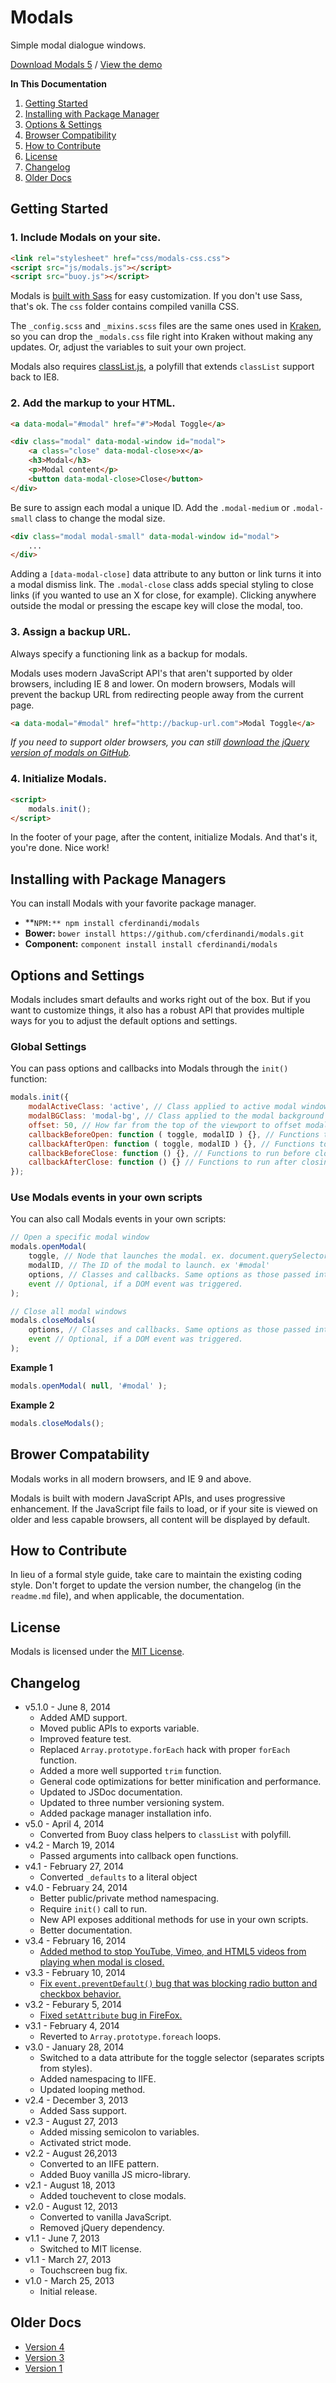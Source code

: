 # Modals
Simple modal dialogue windows.

[Download Modals 5](https://github.com/cferdinandi/modals/archive/master.zip) / [View the demo](http://cferdinandi.github.io/modals/)

**In This Documentation**

1. [Getting Started](#getting-started)
2. [Installing with Package Manager](#installing-with-package-managers)
3. [Options & Settings](#options-and-settings)
4. [Browser Compatibility](#browser-compatibility)
5. [How to Contribute](#how-to-contribute)
6. [License](#license)
7. [Changelog](#changelog)
8. [Older Docs](#older-docs)



## Getting Started

### 1. Include Modals on your site.

```html
<link rel="stylesheet" href="css/modals-css.css">
<script src="js/modals.js"></script>
<script src="buoy.js"></script>
```

Modals is [built with Sass](http://sass-lang.com/) for easy customization. If you don't use Sass, that's ok. The `css` folder contains compiled vanilla CSS.

The `_config.scss` and `_mixins.scss` files are the same ones used in [Kraken](http://cferdinandi.github.io/kraken/), so you can drop the `_modals.css` file right into Kraken without making any updates. Or, adjust the variables to suit your own project.

Modals also requires [classList.js](https://github.com/eligrey/classList.js), a polyfill that extends `classList` support back to IE8.

### 2. Add the markup to your HTML.

```html
<a data-modal="#modal" href="#">Modal Toggle</a>

<div class="modal" data-modal-window id="modal">
	<a class="close" data-modal-close>x</a>
	<h3>Modal</h3>
	<p>Modal content</p>
	<button data-modal-close>Close</button>
</div>
```

Be sure to assign each modal a unique ID. Add the `.modal-medium` or `.modal-small` class to change the modal size.

```html
<div class="modal modal-small" data-modal-window id="modal">
	...
</div>
```

Adding a `[data-modal-close]` data attribute to any button or link turns it into a modal dismiss link. The `.modal-close` class adds special styling to close links (if you wanted to use an X for close, for example). Clicking anywhere outside the modal or pressing the escape key will close the modal, too.

### 3. Assign a backup URL.

Always specify a functioning link as a backup for modals.

Modals uses modern JavaScript API's that aren't supported by older browsers, including IE 8 and lower. On modern browsers, Modals will prevent the backup URL from redirecting people away from the current page.

```html
<a data-modal="#modal" href="http://backup-url.com">Modal Toggle</a>
```

*If you need to support older browsers, you can still [download the jQuery version of modals on GitHub](https://github.com/cferdinandi/modals/tree/archive-v1).*

### 4. Initialize Modals.

```html
<script>
	modals.init();
</script>
```

In the footer of your page, after the content, initialize Modals. And that's it, you're done. Nice work!



## Installing with Package Managers

You can install Modals with your favorite package manager.

* **`NPM:** npm install cferdinandi/modals`
* **Bower:** `bower install https://github.com/cferdinandi/modals.git`
* **Component:** `component install install cferdinandi/modals`



## Options and Settings

Modals includes smart defaults and works right out of the box. But if you want to customize things, it also has a robust API that provides multiple ways for you to adjust the default options and settings.

### Global Settings

You can pass options and callbacks into Modals through the `init()` function:

```javascript
modals.init({
	modalActiveClass: 'active', // Class applied to active modal windows
	modalBGClass: 'modal-bg', // Class applied to the modal background overlay
	offset: 50, // How far from the top of the viewport to offset modal windows in pixels
	callbackBeforeOpen: function ( toggle, modalID ) {}, // Functions to run before opening a modal
	callbackAfterOpen: function ( toggle, modalID ) {}, // Functions to run after opening a modal
	callbackBeforeClose: function () {}, // Functions to run before closing a modal
	callbackAfterClose: function () {} // Functions to run after closing a modal
});
```

### Use Modals events in your own scripts

You can also call Modals events in your own scripts:

```javascript
// Open a specific modal window
modals.openModal(
	toggle, // Node that launches the modal. ex. document.querySelector('#toggle')
	modalID, // The ID of the modal to launch. ex '#modal'
	options, // Classes and callbacks. Same options as those passed into the init() function.
	event // Optional, if a DOM event was triggered.
);

// Close all modal windows
modals.closeModals(
	options, // Classes and callbacks. Same options as those passed into the init() function.
	event // Optional, if a DOM event was triggered.
);
```

**Example 1**

```javascript
modals.openModal( null, '#modal' );
```

**Example 2**

```javascript
modals.closeModals();
```



## Brower Compatability

Modals works in all modern browsers, and IE 9 and above.

Modals is built with modern JavaScript APIs, and uses progressive enhancement. If the JavaScript file fails to load, or if your site is viewed on older and less capable browsers, all content will be displayed by default.



## How to Contribute

In lieu of a formal style guide, take care to maintain the existing coding style. Don't forget to update the version number, the changelog (in the `readme.md` file), and when applicable, the documentation.



## License

Modals is licensed under the [MIT License](http://gomakethings.com/mit/).



## Changelog

* v5.1.0 - June 8, 2014
	* Added AMD support.
	* Moved public APIs to exports variable.
	* Improved feature test.
	* Replaced `Array.prototype.forEach` hack with proper `forEach` function.
	* Added a more well supported `trim` function.
	* General code optimizations for better minification and performance.
	* Updated to JSDoc documentation.
	* Updated to three number versioning system.
	* Added package manager installation info.
* v5.0 - April 4, 2014
	* Converted from Buoy class helpers to `classList` with polyfill.
* v4.2 - March 19, 2014
	* Passed arguments into callback open functions.
* v4.1 - February 27, 2014
	* Converted `_defaults` to a literal object
* v4.0 - February 24, 2014
	* Better public/private method namespacing.
	* Require `init()` call to run.
	* New API exposes additional methods for use in your own scripts.
	* Better documentation.
* v3.4 - February 16, 2014
	* [Added method to stop YouTube, Vimeo, and HTML5 videos from playing when modal is closed.](https://github.com/cferdinandi/modals/issues/5)
* v3.3 - February 10, 2014
	* [Fix `event.preventDefault()` bug that was blocking radio button and checkbox behavior.](https://github.com/cferdinandi/modals/issues/6)
* v3.2 - Feburary 5, 2014
	* [Fixed `setAttribute` bug in FireFox.](https://github.com/cferdinandi/kraken/issues/34)
* v3.1 - February 4, 2014
	* Reverted to `Array.prototype.foreach` loops.
* v3.0 - January 28, 2014
	* Switched to a data attribute for the toggle selector (separates scripts from styles).
	* Added namespacing to IIFE.
	* Updated looping method.
* v2.4 - December 3, 2013
	* Added Sass support.
* v2.3 - August 27, 2013
	* Added missing semicolon to variables.
	* Activated strict mode.
* v2.2 - August 26,2013
	* Converted to an IIFE pattern.
	* Added Buoy vanilla JS micro-library.
* v2.1 - August 18, 2013
	* Added touchevent to close modals.
* v2.0 - August 12, 2013
	* Converted to vanilla JavaScript.
	* Removed jQuery dependency.
* v1.1 - June 7, 2013
	* Switched to MIT license.
* v1.1 - March 27, 2013
	* Touchscreen bug fix.
* v1.0 - March 25, 2013
	* Initial release.



## Older Docs

* [Version 4](https://github.com/cferdinandi/modals/tree/archive-v4)
* [Version 3](http://cferdinandi.github.io/modals/archive/v3/)
* [Version 1](https://github.com/cferdinandi/modals/tree/archive-v1)